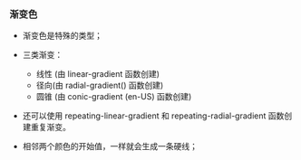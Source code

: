 ### 渐变色

* 渐变色是特殊的<image>类型；

* 三类渐变：
    * 线性 (由 linear-gradient 函数创建)
    * 径向(由 radial-gradient() 函数创建)
    * 圆锥 (由 conic-gradient (en-US) 函数创建)

* 还可以使用 repeating-linear-gradient 和 repeating-radial-gradient 函数创建重复渐变。
* 相邻两个颜色的开始值，一样就会生成一条硬线；

